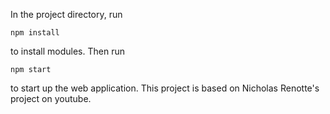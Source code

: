 In the project directory, run 

`npm install`

to install modules. Then run

`npm start`

to start up the web application. This project is based on Nicholas Renotte's project on youtube.
